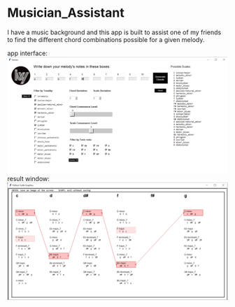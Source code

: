 # Musician_Assistant
I have a music background and this app is built to assist one of my friends to find the different chord combinations possible for a given melody.

app interface:
<img src="UI.PNG">
result window:
<img src="result.PNG">
